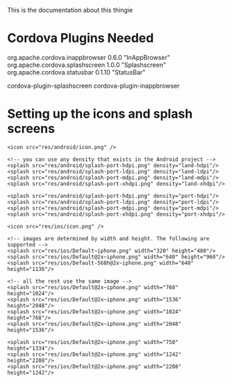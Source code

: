 
This is the documentation about this thingie

Cordova Plugins Needed
======================

org.apache.cordova.inappbrowser 0.6.0 "InAppBrowser"
org.apache.cordova.splashscreen 1.0.0 "Splashscreen"
org.apache.cordova.statusbar 0.1.10 "StatusBar"


cordova-plugin-splashscreen
cordova-plugin-inappbrowser





Setting up the icons and splash screens
=======================================

<platform name="android">
    
    <icon src="res/android/icon.png" />
    
    <!-- you can use any density that exists in the Android project -->
    <splash src="res/android/splash-port-hdpi.png" density="land-hdpi"/>
    <splash src="res/android/splash-port-ldpi.png" density="land-ldpi"/>
    <splash src="res/android/splash-port-mdpi.png" density="land-mdpi"/>
    <splash src="res/android/splash-port-xhdpi.png" density="land-xhdpi"/>

    <splash src="res/android/splash-port-hdpi.png" density="port-hdpi"/>
    <splash src="res/android/splash-port-ldpi.png" density="port-ldpi"/>
    <splash src="res/android/splash-port-mdpi.png" density="port-mdpi"/>
    <splash src="res/android/splash-port-xhdpi.png" density="port-xhdpi"/>
</platform>

<platform name="ios">
    
    <icon src="res/ios/icon.png" />
    
    <!-- images are determined by width and height. The following are supported -->
    <splash src="res/ios/Default~iphone.png" width="320" height="480"/>
    <splash src="res/ios/Default@2x~iphone.png" width="640" height="960"/>
    <splash src="res/ios/Default-568h@2x~iphone.png" width="640" height="1136"/>
    
    <!-- all the rest use the same image -->
    <splash src="res/ios/Default@2x~iphone.png" width="768" height="1024"/>
    <splash src="res/ios/Default@2x~iphone.png" width="1536" height="2048"/>
    <splash src="res/ios/Default@2x~iphone.png" width="1024" height="768"/>
    <splash src="res/ios/Default@2x~iphone.png" width="2048" height="1536"/>
    
    <splash src="res/ios/Default@2x~iphone.png" width="750" height="1334"/>
    <splash src="res/ios/Default@2x~iphone.png" width="1242" height="2208"/>
    <splash src="res/ios/Default@2x~iphone.png" width="2208" height="1242"/>

</platform>
